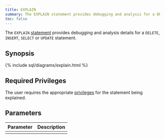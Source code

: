 ```yaml
---
title: EXPLAIN
summary: The EXPLAIN statement provides debugging and analysis for a DELETE, INSERT, SELECT, or UPDATE statement.
toc: false
---
```


The `EXPLAIN` [statement](sql-statements.html) provides debugging and analysis details for a `DELETE`, `INSERT`, `SELECT` or `UPDATE` statement.

<div id="toc"></div>

## Synopsis

{% include sql/diagrams/explain.html %}

## Required Privileges

The user requires the appropriate [privileges](privileges.html) for the statement being explained.

## Parameters

| Parameter | Description |
|-----------|-------------|
|  |  |

